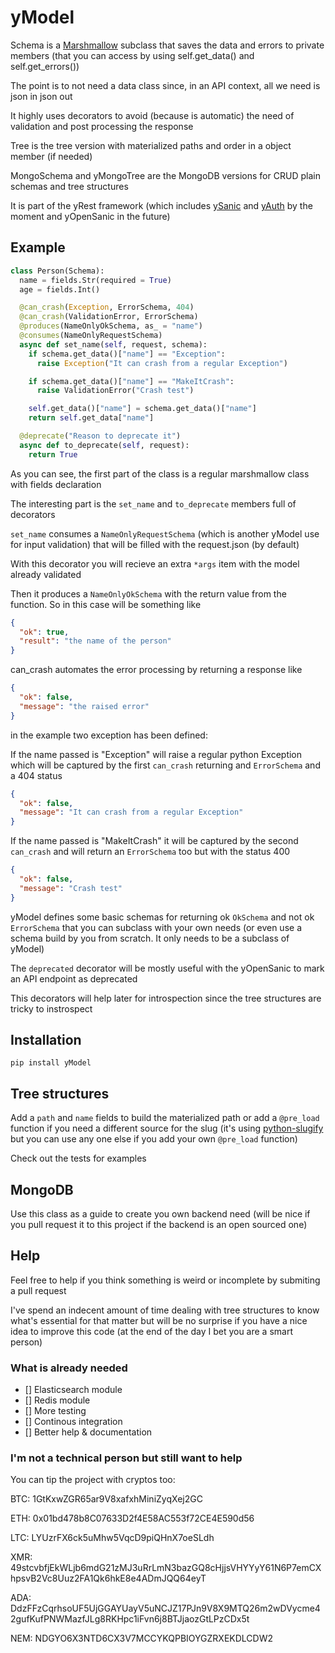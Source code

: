 # yModel
Schema is a [Marshmallow](https://marshmallow.readthedocs.io) subclass that saves the data and errors to private members (that you can access by using self.get_data() and self.get_errors())

The point is to not need a data class since, in an API context, all we need is json in json out

It highly uses decorators to avoid (because is automatic) the need of validation and post processing the response

Tree is the tree version with materialized paths and order in a object member (if needed)

MongoSchema and yMongoTree are the MongoDB versions for CRUD plain schemas and tree structures

It is part of the yRest framework (which includes [ySanic](https://github.com/Garito/ySanic) and [yAuth](https://github.com/Garito/yAuth) by the moment and yOpenSanic in the future)

## Example
```python
class Person(Schema):
  name = fields.Str(required = True)
  age = fields.Int()

  @can_crash(Exception, ErrorSchema, 404)
  @can_crash(ValidationError, ErrorSchema)
  @produces(NameOnlyOkSchema, as_ = "name")
  @consumes(NameOnlyRequestSchema)
  async def set_name(self, request, schema):
    if schema.get_data()["name"] == "Exception":
      raise Exception("It can crash from a regular Exception")

    if schema.get_data()["name"] == "MakeItCrash":
      raise ValidationError("Crash test")

    self.get_data()["name"] = schema.get_data()["name"]
    return self.get_data["name"]

  @deprecate("Reason to deprecate it")
  async def to_deprecate(self, request):
    return True
```

As you can see, the first part of the class is a regular marshmallow class with fields declaration

The interesting part is the ```set_name``` and ```to_deprecate``` members full of decorators

```set_name``` consumes a ```NameOnlyRequestSchema``` (which is another yModel use for input validation) that will be filled with the request.json (by default)

With this decorator you will recieve an extra ```*args``` item with the model already validated

Then it produces a ```NameOnlyOkSchema``` with the return value from the function. So in this case will be something like
```json
{
  "ok": true,
  "result": "the name of the person"
}
```
can_crash automates the error processing by returning a response like
```json
{
  "ok": false,
  "message": "the raised error"
}
```
in the example two exception has been defined:

If the name passed is "Exception" will raise a regular python Exception which will be captured by the first ```can_crash``` returning and ```ErrorSchema``` and a 404 status

```json
{
  "ok": false,
  "message": "It can crash from a regular Exception"
}
```

If the name passed is "MakeItCrash" it will be captured by the second ```can_crash``` and will return an ```ErrorSchema``` too but with the status 400

```json
{
  "ok": false,
  "message": "Crash test"
}
```

yModel defines some basic schemas for returning ok ```OkSchema``` and not ok ```ErrorSchema``` that you can subclass with your own needs (or even use a schema build by you from scratch. It only needs to be a subclass of yModel)

The ```deprecated``` decorator will be mostly useful with the yOpenSanic to mark an API endpoint as deprecated

This decorators will help later for introspection since the tree structures are tricky to instrospect

## Installation
```pip install yModel```

## Tree structures
Add a ```path``` and ```name``` fields to build the materialized path or add a ```@pre_load``` function if you need a different source for the slug (it's using [python-slugify](https://github.com/un33k/python-slugify) but you can use any one else if you add your own ```@pre_load``` function)

Check out the tests for examples

## MongoDB
Use this class as a guide to create you own backend need (will be nice if you pull request it to this project if the backend is an open sourced one)

## Help
Feel free to help if you think something is weird or incomplete by submiting a pull request

I've spend an indecent amount of time dealing with tree structures to know what's essential for that matter but will be no surprise if you have a nice idea to improve this code (at the end of the day I bet you are a smart person)

### What is already needed
- [] Elasticsearch module
- [] Redis module
- [] More testing
- [] Continous integration
- [] Better help & documentation
 
### I'm not a technical person but still want to help
You can tip the project with cryptos too:

BTC: 1GtKxwZGR65ar9V8xafxhMiniZyqXej2GC

ETH: 0x01bd478b8C07633D2f4E58AC553f72CE4E590d56

LTC: LYUzrFX6ck5uMhw5VqcD9piQHnX7oeSLdh

XMR: 49stcvbfjEkWLjb6mdG21zMJ3uRrLmN3bazGQ8cHjjsVHYYyY61N6P7emCXhpsvB2Vc8Uuz2FA1Qk6hkE8e4ADmJQQ64eyT

ADA: DdzFFzCqrhsoUF5UjGGAYUayV5uNCJZ17PJn9V8X9MTQ26m2wDVycme42gufKufPNWMazfJLg8RKHpc1iFvn6j8BTJjaozGtLPzCDx5t

NEM: NDGYO6X3NTD6CX3V7MCCYKQPBIOYGZRXEKDLCDW2
